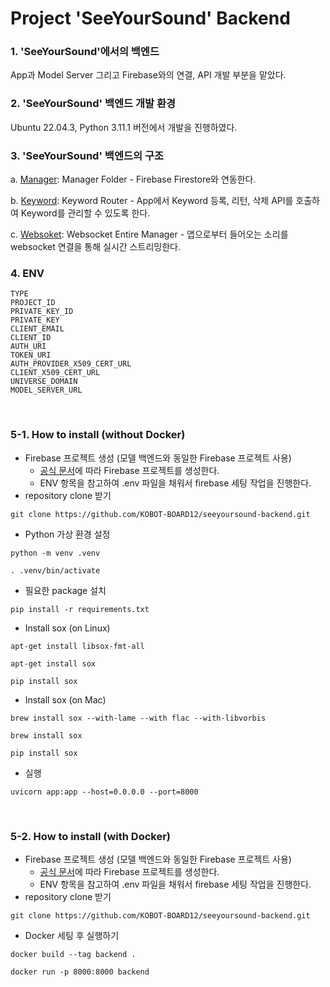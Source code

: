 # Project 'SeeYourSound' Backend

### 1. 'SeeYourSound'에서의 백엔드

App과 Model Server 그리고 Firebase와의 연결, API 개발 부분을 맡았다.
<br>

### 2. 'SeeYourSound' 백엔드 개발 환경

Ubuntu 22.04.3, Python 3.11.1 버전에서 개발을 진행하였다.
<br>

### 3. 'SeeYourSound' 백엔드의 구조

a. [Manager](https://github.com/KOBOT-BOARD12/seeyoursound-backend/blob/develop/manager/firebase_manager.py): Manager Folder - Firebase Firestore와 연동한다.

b. [Keyword](https://github.com/KOBOT-BOARD12/seeyoursound-backend/blob/develop/router/keyword_router.py): Keyword Router - App에서 Keyword 등록, 리턴, 삭제 API를 호출하여 Keyword를 관리할 수 있도록 한다.

c. [Websoket](https://github.com/KOBOT-BOARD12/seeyoursound-backend/blob/develop/router/websocket.py): Websocket Entire Manager - 앱으로부터 들어오는 소리를 websocket 연결을 통해 실시간 스트리밍한다.
<br>

### 4. ENV

```
TYPE
PROJECT_ID
PRIVATE_KEY_ID
PRIVATE_KEY
CLIENT_EMAIL
CLIENT_ID
AUTH_URI
TOKEN_URI
AUTH_PROVIDER_X509_CERT_URL
CLIENT_X509_CERT_URL
UNIVERSE_DOMAIN
MODEL_SERVER_URL
```

<br>

### 5-1. How to install (without Docker)

- Firebase 프로젝트 생성 (모델 백엔드와 동일한 Firebase 프로젝트 사용)
  - [공식 문서](https://firebase.google.com/)에 따라 Firebase 프로젝트를 생성한다.
  - ENV 항목을 참고하여 .env 파일을 채워서 firebase 세팅 작업을 진행한다.
- repository clone 받기

```shell
git clone https://github.com/KOBOT-BOARD12/seeyoursound-backend.git
```

- Python 가상 환경 설정

```shell
python -m venv .venv
```

```shell
. .venv/bin/activate
```

- 필요한 package 설치

```shell
pip install -r requirements.txt
```

- Install sox (on Linux)

```shell
apt-get install libsox-fmt-all
```

```shell
apt-get install sox
```

```shell
pip install sox
```

- Install sox (on Mac)

```shell
brew install sox --with-lame --with flac --with-libvorbis
```

```shell
brew install sox
```

```shell
pip install sox
```

- 실행

```shell
uvicorn app:app --host=0.0.0.0 --port=8000
```

<br>

### 5-2. How to install (with Docker)

- Firebase 프로젝트 생성 (모델 백엔드와 동일한 Firebase 프로젝트 사용)
  - [공식 문서](https://firebase.google.com/)에 따라 Firebase 프로젝트를 생성한다.
  - ENV 항목을 참고하여 .env 파일을 채워서 firebase 세팅 작업을 진행한다.
- repository clone 받기

```shell
git clone https://github.com/KOBOT-BOARD12/seeyoursound-backend.git
```

- Docker 세팅 후 실행하기

```shell
docker build --tag backend .
```

```shell
docker run -p 8000:8000 backend
```
